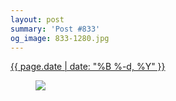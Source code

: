 ```yaml
---
layout: post
summary: 'Post #833'
og_image: 833-1280.jpg
---
```


<div class="post">
 <time>
  <a href="/833">
   {{ page.date | date: "%B %-d, %Y" }}
  </a>
 </time>
 <a href="/833">
  <figure data-taken="5/26/2019">
   <img sizes="(min-width: 700px) 50vw, calc(100vw - 2rem)" src="{{ site.assets_url }}/833-640.jpg" srcset="{{ site.assets_url }}/833-320.jpg 320w, {{ site.assets_url }}/833-640.jpg 640w, {{ site.assets_url }}/833-960.jpg 960w, {{ site.assets_url }}/833-1280.jpg 1280w"/>
  </figure>
 </a>
</div>
